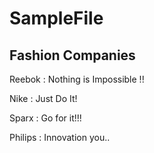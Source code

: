 # SampleFile
## Fashion Companies
Reebok : Nothing is Impossible !!

Nike : Just Do It! 
 
Sparx : Go for it!!!

Philips : Innovation you.. 